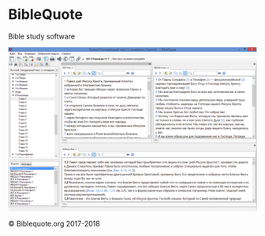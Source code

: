 # BibleQuote

Bible study software

![BibleQuote screenshot](./Resources/biblequote-screenshot.png "BibleQuote")

&copy; Biblequote.org 2017-2018
